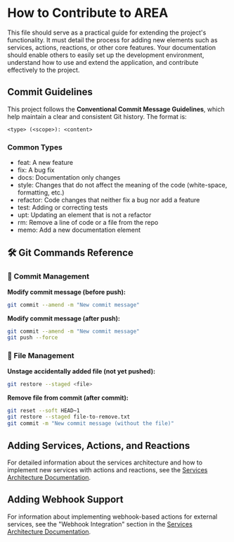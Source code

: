 # How to Contribute to AREA

This file should serve as a practical guide for extending the project's functionality. It must detail the process for adding new elements such as services, actions, reactions, or other core features. Your documentation should enable others to easily set up the development environment, understand how to use and extend the application, and contribute effectively to the project.

## Commit Guidelines

This project follows the **Conventional Commit Message Guidelines**, which help maintain a clear and consistent Git history. The format is:

```
<type> (<scope>): <content>
```

### Common Types

- feat: A new feature
- fix: A bug fix
- docs: Documentation only changes
- style: Changes that do not affect the meaning of the code (white-space, formatting, etc.)
- refactor: Code changes that neither fix a bug nor add a feature
- test: Adding or correcting tests
- upt: Updating an element that is not a refactor
- rm: Remove a line of code or a file from the repo
- memo: Add a new documentation element

## 🛠️ Git Commands Reference

### 🔄 Commit Management

**Modify commit message (before push):**
```bash
git commit --amend -m "New commit message"
```

**Modify commit message (after push):**
```bash
git commit --amend -m "New commit message"
git push --force
```

### 📂 File Management

**Unstage accidentally added file (not yet pushed):**
```bash
git restore --staged <file>
```

**Remove file from commit (after commit):**
```bash
git reset --soft HEAD~1
git restore --staged file-to-remove.txt
git commit -m "New commit message (without the file)"
```

## Adding Services, Actions, and Reactions

For detailed information about the services architecture and how to implement new services with actions and reactions, see the [Services Architecture Documentation](./services/SERVICES_ARCHITECTURE.md).

## Adding Webhook Support

For information about implementing webhook-based actions for external services, see the "Webhook Integration" section in the [Services Architecture Documentation](./services/SERVICES_ARCHITECTURE.md).
